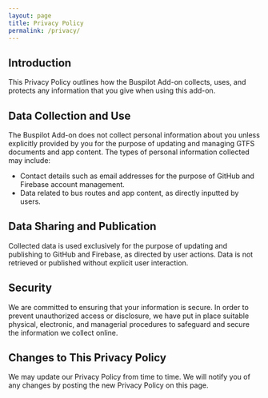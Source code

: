 ```yaml
---
layout: page
title: Privacy Policy
permalink: /privacy/
---
```


## Introduction

This Privacy Policy outlines how the Buspilot Add-on collects, uses, and protects any information that you give when using this add-on.

## Data Collection and Use

The Buspilot Add-on does not collect personal information about you unless explicitly provided by you for the purpose of updating and managing GTFS documents and app content. The types of personal information collected may include:

* Contact details such as email addresses for the purpose of GitHub and Firebase account management.
* Data related to bus routes and app content, as directly inputted by users.

## Data Sharing and Publication

Collected data is used exclusively for the purpose of updating and publishing to GitHub and Firebase, as directed by user actions. Data is not retrieved or published without explicit user interaction.

## Security

We are committed to ensuring that your information is secure. In order to prevent unauthorized access or disclosure, we have put in place suitable physical, electronic, and managerial procedures to safeguard and secure the information we collect online.

## Changes to This Privacy Policy

We may update our Privacy Policy from time to time. We will notify you of any changes by posting the new Privacy Policy on this page.
